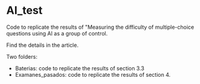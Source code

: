 # AI_test
Code to replicate the results of "Measuring the difficulty of multiple-choice questions using AI as a group of control.

Find the details in the article.

Two folders:

- Baterias: code to replicate the results of section 3.3
- Examanes_pasados: code to replicate the results of section 4.
